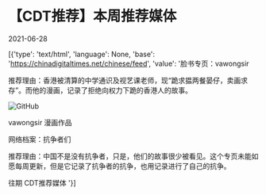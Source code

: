 # 【CDT推荐】本周推荐媒体

2021-06-28

[{'type': 'text/html', 'language': None, 'base': 'https://chinadigitaltimes.net/chinese/feed', 'value': '脸书专页：vawongsir

推荐理由：香港被清算的中学通识及视艺课老师，现“跪求揾两餐晏仔，卖画求存”。而他的漫画，记录了拒绝向权力下跪的香港人的故事。

![GitHub](https://chinadigitaltimes.net/chinese/files/2021/06/E4597HCXoAEaENH.jpg)

 vawongsir 漫画作品



网络档案：抗争者们

推荐理由：中国不是没有抗争者，只是，他们的故事很少被看见。这个专页未能如愿每周更新，但是它记录了抗争者的抗争，也用记录进行了自己的抗争。

往期 CDT推荐媒体 '}]